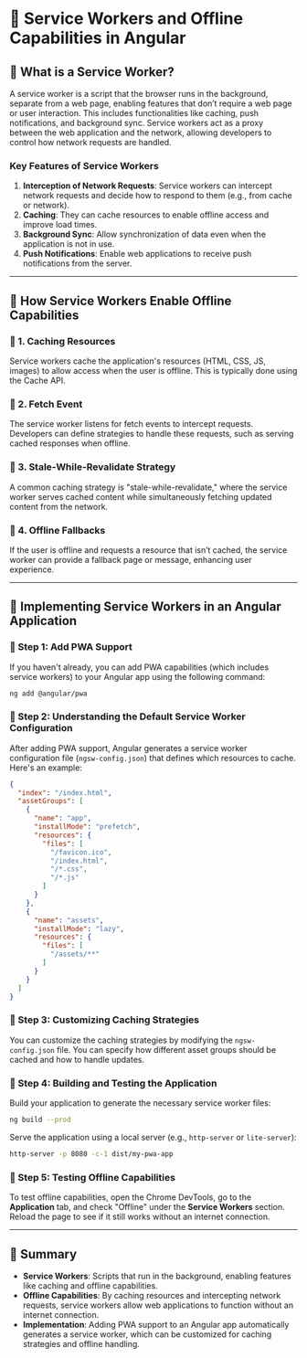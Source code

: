 # **🚀 Service Workers and Offline Capabilities in Angular**

## **🔹 What is a Service Worker?**  
A service worker is a script that the browser runs in the background, separate from a web page, enabling features that don’t require a web page or user interaction. This includes functionalities like caching, push notifications, and background sync. Service workers act as a proxy between the web application and the network, allowing developers to control how network requests are handled.

### **Key Features of Service Workers**  
1. **Interception of Network Requests**: Service workers can intercept network requests and decide how to respond to them (e.g., from cache or network).
2. **Caching**: They can cache resources to enable offline access and improve load times.
3. **Background Sync**: Allow synchronization of data even when the application is not in use.
4. **Push Notifications**: Enable web applications to receive push notifications from the server.

---

## **🔹 How Service Workers Enable Offline Capabilities**  

### **📌 1. Caching Resources**  
Service workers cache the application's resources (HTML, CSS, JS, images) to allow access when the user is offline. This is typically done using the Cache API.

### **📌 2. Fetch Event**  
The service worker listens for fetch events to intercept requests. Developers can define strategies to handle these requests, such as serving cached responses when offline.

### **📌 3. Stale-While-Revalidate Strategy**  
A common caching strategy is "stale-while-revalidate," where the service worker serves cached content while simultaneously fetching updated content from the network.

### **📌 4. Offline Fallbacks**  
If the user is offline and requests a resource that isn’t cached, the service worker can provide a fallback page or message, enhancing user experience.

---

## **🔹 Implementing Service Workers in an Angular Application**  

### **📌 Step 1: Add PWA Support**  
If you haven't already, you can add PWA capabilities (which includes service workers) to your Angular app using the following command:

```bash
ng add @angular/pwa
```

### **📌 Step 2: Understanding the Default Service Worker Configuration**  
After adding PWA support, Angular generates a service worker configuration file (`ngsw-config.json`) that defines which resources to cache. Here's an example:

```json
{
  "index": "/index.html",
  "assetGroups": [
    {
      "name": "app",
      "installMode": "prefetch",
      "resources": {
        "files": [
          "/favicon.ico",
          "/index.html",
          "/*.css",
          "/*.js"
        ]
      }
    },
    {
      "name": "assets",
      "installMode": "lazy",
      "resources": {
        "files": [
          "/assets/**"
        ]
      }
    }
  ]
}
```

### **📌 Step 3: Customizing Caching Strategies**  
You can customize the caching strategies by modifying the `ngsw-config.json` file. You can specify how different asset groups should be cached and how to handle updates.

### **📌 Step 4: Building and Testing the Application**  
Build your application to generate the necessary service worker files:

```bash
ng build --prod
```

Serve the application using a local server (e.g., `http-server` or `lite-server`):

```bash
http-server -p 8080 -c-1 dist/my-pwa-app
```

### **📌 Step 5: Testing Offline Capabilities**  
To test offline capabilities, open the Chrome DevTools, go to the **Application** tab, and check "Offline" under the **Service Workers** section. Reload the page to see if it still works without an internet connection.

---

## **🔹 Summary**  
- **Service Workers**: Scripts that run in the background, enabling features like caching and offline capabilities.
- **Offline Capabilities**: By caching resources and intercepting network requests, service workers allow web applications to function without an internet connection.
- **Implementation**: Adding PWA support to an Angular app automatically generates a service worker, which can be customized for caching strategies and offline handling.
